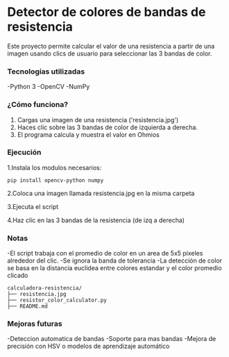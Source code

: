 # Detector de colores de bandas de resistencia

Este proyecto permite calcular el valor de una resistencia a partir de una imagen usando clics de usuario para seleccionar las 3 bandas de color.

### Tecnologías utilizadas
  -Python 3
  -OpenCV
  -NumPy

### ¿Cómo funciona?
  1. Cargas una imagen de una resistencia ('resistencia.jpg')
  2. Haces clic sobre las 3 bandas de color de izquierda a derecha.
  3. El programa calcula y muestra el valor en Ohmios

### Ejecución
  1.Instala los modulos necesarios:

```
pip install opencv-python numpy
```

  2.Coloca una imagen llamada resistencia.jpg en la misma carpeta

  3.Ejecuta el script

  4.Haz clic en las 3 bandas de la resistencia (de izq a derecha)

### Notas
   -El script trabaja con el promedio de color en un area de 5x5 píxeles alrededor del clic.
   -Se ignora la banda de tolerancia
   -La detección de color se basa en la distancia euclidea entre colores estandar y el color promedio clicado
```
calculadora-resistencia/
├── resistencia.jpg
├── resistor_color_calculator.py
├── README.md
```

### Mejoras futuras
   -Deteccion automatica de bandas
   -Soporte para mas bandas
   -Mejora de precisión con HSV o modelos de aprendizaje automático
